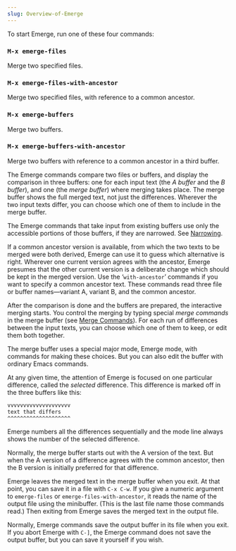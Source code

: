 ```yaml
---
slug: Overview-of-Emerge
---
```


To start Emerge, run one of these four commands:

### `M-x emerge-files`

Merge two specified files.

### `M-x emerge-files-with-ancestor`

Merge two specified files, with reference to a common ancestor.

### `M-x emerge-buffers`

Merge two buffers.

### `M-x emerge-buffers-with-ancestor`

Merge two buffers with reference to a common ancestor in a third buffer.

The Emerge commands compare two files or buffers, and display the comparison in three buffers: one for each input text (the *A buffer* and the *B buffer*), and one (the *merge buffer*) where merging takes place. The merge buffer shows the full merged text, not just the differences. Wherever the two input texts differ, you can choose which one of them to include in the merge buffer.

The Emerge commands that take input from existing buffers use only the accessible portions of those buffers, if they are narrowed. See [Narrowing](Narrowing).

If a common ancestor version is available, from which the two texts to be merged were both derived, Emerge can use it to guess which alternative is right. Wherever one current version agrees with the ancestor, Emerge presumes that the other current version is a deliberate change which should be kept in the merged version. Use the ‘`with-ancestor`’ commands if you want to specify a common ancestor text. These commands read three file or buffer names—variant A, variant B, and the common ancestor.

After the comparison is done and the buffers are prepared, the interactive merging starts. You control the merging by typing special *merge commands* in the merge buffer (see [Merge Commands](Merge-Commands)). For each run of differences between the input texts, you can choose which one of them to keep, or edit them both together.

The merge buffer uses a special major mode, Emerge mode, with commands for making these choices. But you can also edit the buffer with ordinary Emacs commands.

At any given time, the attention of Emerge is focused on one particular difference, called the *selected* difference. This difference is marked off in the three buffers like this:

```lisp
vvvvvvvvvvvvvvvvvvvv
text that differs
^^^^^^^^^^^^^^^^^^^^
```

Emerge numbers all the differences sequentially and the mode line always shows the number of the selected difference.

Normally, the merge buffer starts out with the A version of the text. But when the A version of a difference agrees with the common ancestor, then the B version is initially preferred for that difference.

Emerge leaves the merged text in the merge buffer when you exit. At that point, you can save it in a file with `C-x C-w`. If you give a numeric argument to `emerge-files` or `emerge-files-with-ancestor`, it reads the name of the output file using the minibuffer. (This is the last file name those commands read.) Then exiting from Emerge saves the merged text in the output file.

Normally, Emerge commands save the output buffer in its file when you exit. If you abort Emerge with `C-]`, the Emerge command does not save the output buffer, but you can save it yourself if you wish.
